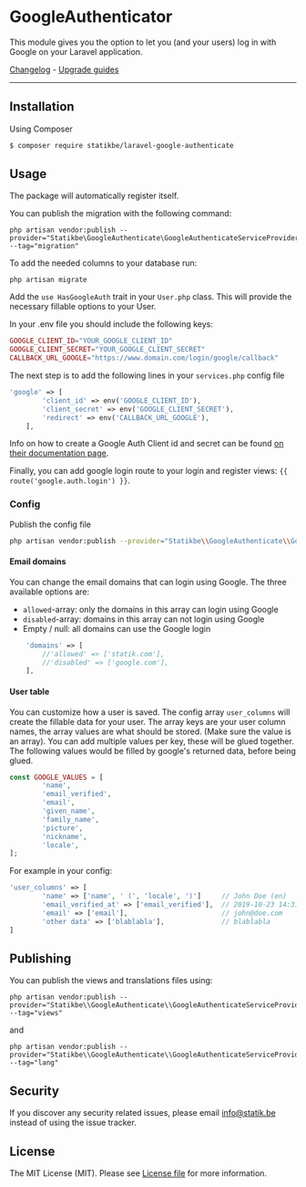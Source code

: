 # GoogleAuthenticator

This module gives you the option to let you (and your users) log in with Google on your Laravel application.

[Changelog](changelog.md) - [Upgrade guides](upgrade-guide.md)

---

## Installation

Using Composer

``` bash
$ composer require statikbe/laravel-google-authenticate
```

## Usage

The package will automatically register itself.

You can publish the migration with the following command:
``` shell
php artisan vendor:publish --provider="Statikbe\GoogleAuthenticate\GoogleAuthenticateServiceProvider" --tag="migration"
```

To add the needed columns to your database run:
 ``` shell
php artisan migrate
``` 

Add the ```use HasGoogleAuth``` trait in your ```User.php``` class.
This will provide the necessary fillable options to your User.

In your .env file you should include the following keys:
``` php
GOOGLE_CLIENT_ID="YOUR_GOOGLE_CLIENT_ID"
GOOGLE_CLIENT_SECRET="YOUR_GOOGLE_CLIENT_SECRET"
CALLBACK_URL_GOOGLE="https://www.domain.com/login/google/callback"
```

The next step is to add the following lines in your ```services.php``` config file
``` php
'google' => [
        'client_id' => env('GOOGLE_CLIENT_ID'),
        'client_secret' => env('GOOGLE_CLIENT_SECRET'),
        'redirect' => env('CALLBACK_URL_GOOGLE'),
    ],
```

Info on how to create a Google Auth Client id and secret can be
found [on their documentation page](https://developers.google.com/identity/protocols/OAuth2).

Finally, you can add google login route to your login and register views: `{{ route('google.auth.login') }}`.


### Config
Publish the config file

```bash
php artisan vendor:publish --provider="Statikbe\\GoogleAuthenticate\\GoogleAuthenticateServiceProvider" --tag="config"
```

#### Email domains
You can change the email domains that can login using Google. The three available options are:
- `allowed`-array: only the domains in this array can login using Google
- `disabled`-array: domains in this array can not login using Google
- Empty / null: all domains can use the Google login

``` php
    'domains' => [
        //'allowed' => ['statik.com'],
        //'disabled' => ['google.com'],
    ],
```

#### User table
You can customize how a user is saved. The config array `user_columns` will create the fillable data for your user. 
The array keys are your user column names, the array values are what should be stored. (Make sure the value is an array).
You can add multiple values per key, these will be glued together.
The following values would be filled by google's returned data, before being glued.

``` php
const GOOGLE_VALUES = [
        'name',
        'email_verified',
        'email',
        'given_name',
        'family_name',
        'picture',
        'nickname',
        'locale',
];
```
For example in your config:
``` php
'user_columns' => [
        'name' => ['name', ' (', 'locale', ')']     // John Doe (en)
        'email_verified_at' => ['email_verified'],  // 2019-10-23 14:31:50
        'email' => ['email'],                       // john@doe.com
        'other data' => ['blablabla'],              // blablabla
]
```

## Publishing
You can publish the views and translations files using:
``` shell
php artisan vendor:publish --provider="Statikbe\\GoogleAuthenticate\\GoogleAuthenticateServiceProvider" --tag="views"
```
and 
``` shell
php artisan vendor:publish --provider="Statikbe\\GoogleAuthenticate\\GoogleAuthenticateServiceProvider" --tag="lang"
```

## Security

If you discover any security related issues, please email [info@statik.be](mailto:info@statik.be) instead of using the issue tracker.

## License

The MIT License (MIT). Please see [License file](license.md) for more information.

